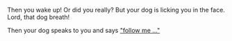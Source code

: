 Then you wake up! Or did you really? But your dog is licking you in the face. Lord, that dog breath!

Then your dog speaks to you and says ["follow me ..."](../../mirror/enter-mirror.md)
